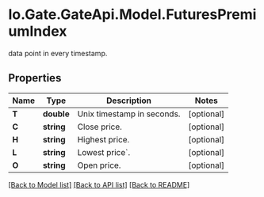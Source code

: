 
# Io.Gate.GateApi.Model.FuturesPremiumIndex

data point in every timestamp.

## Properties

Name | Type | Description | Notes
------------ | ------------- | ------------- | -------------
**T** | **double** | Unix timestamp in seconds. | [optional] 
**C** | **string** | Close price. | [optional] 
**H** | **string** | Highest price. | [optional] 
**L** | **string** | Lowest price&#x60;. | [optional] 
**O** | **string** | Open price. | [optional] 

[[Back to Model list]](../README.md#documentation-for-models)
[[Back to API list]](../README.md#documentation-for-api-endpoints)
[[Back to README]](../README.md)
